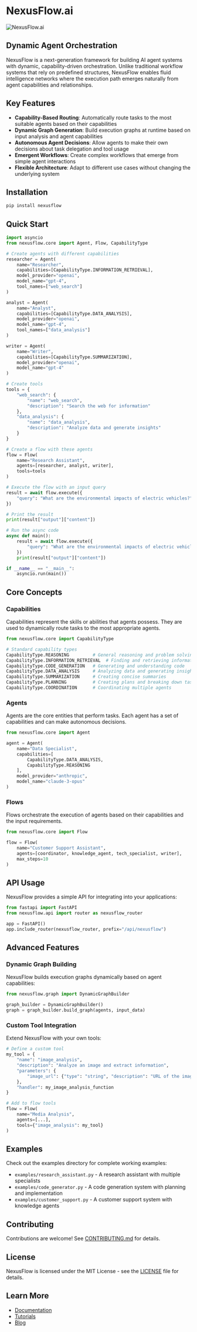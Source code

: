 # NexusFlow.ai

![NexusFlow.ai](docs/assets/logo.png)

## Dynamic Agent Orchestration

NexusFlow is a next-generation framework for building AI agent systems with dynamic, capability-driven orchestration. Unlike traditional workflow systems that rely on predefined structures, NexusFlow enables fluid intelligence networks where the execution path emerges naturally from agent capabilities and relationships.

## Key Features

- **Capability-Based Routing**: Automatically route tasks to the most suitable agents based on their capabilities
- **Dynamic Graph Generation**: Build execution graphs at runtime based on input analysis and agent capabilities
- **Autonomous Agent Decisions**: Allow agents to make their own decisions about task delegation and tool usage
- **Emergent Workflows**: Create complex workflows that emerge from simple agent interactions
- **Flexible Architecture**: Adapt to different use cases without changing the underlying system

## Installation

```bash
pip install nexusflow
```

## Quick Start

```python
import asyncio
from nexusflow.core import Agent, Flow, CapabilityType

# Create agents with different capabilities
researcher = Agent(
    name="Researcher",
    capabilities=[CapabilityType.INFORMATION_RETRIEVAL],
    model_provider="openai",
    model_name="gpt-4",
    tool_names=["web_search"]
)

analyst = Agent(
    name="Analyst",
    capabilities=[CapabilityType.DATA_ANALYSIS],
    model_provider="openai",
    model_name="gpt-4",
    tool_names=["data_analysis"]
)

writer = Agent(
    name="Writer",
    capabilities=[CapabilityType.SUMMARIZATION],
    model_provider="openai",
    model_name="gpt-4"
)

# Create tools
tools = {
    "web_search": {
        "name": "web_search",
        "description": "Search the web for information"
    },
    "data_analysis": {
        "name": "data_analysis",
        "description": "Analyze data and generate insights"
    }
}

# Create a flow with these agents
flow = Flow(
    name="Research Assistant",
    agents=[researcher, analyst, writer],
    tools=tools
)

# Execute the flow with an input query
result = await flow.execute({
    "query": "What are the environmental impacts of electric vehicles?"
})

# Print the result
print(result["output"]["content"])

# Run the async code
async def main():
    result = await flow.execute({
        "query": "What are the environmental impacts of electric vehicles?"
    })
    print(result["output"]["content"])

if __name__ == "__main__":
    asyncio.run(main())
```

## Core Concepts

### Capabilities

Capabilities represent the skills or abilities that agents possess. They are used to dynamically route tasks to the most appropriate agents.

```python
from nexusflow.core import CapabilityType

# Standard capability types
CapabilityType.REASONING         # General reasoning and problem solving
CapabilityType.INFORMATION_RETRIEVAL  # Finding and retrieving information
CapabilityType.CODE_GENERATION   # Generating and understanding code
CapabilityType.DATA_ANALYSIS     # Analyzing data and generating insights
CapabilityType.SUMMARIZATION     # Creating concise summaries
CapabilityType.PLANNING          # Creating plans and breaking down tasks
CapabilityType.COORDINATION      # Coordinating multiple agents
```

### Agents

Agents are the core entities that perform tasks. Each agent has a set of capabilities and can make autonomous decisions.

```python
from nexusflow.core import Agent

agent = Agent(
    name="Data Specialist",
    capabilities=[
        CapabilityType.DATA_ANALYSIS,
        CapabilityType.REASONING
    ],
    model_provider="anthropic",
    model_name="claude-3-opus"
)
```

### Flows

Flows orchestrate the execution of agents based on their capabilities and the input requirements.

```python
from nexusflow.core import Flow

flow = Flow(
    name="Customer Support Assistant",
    agents=[coordinator, knowledge_agent, tech_specialist, writer],
    max_steps=10
)
```

## API Usage

NexusFlow provides a simple API for integrating into your applications:

```python
from fastapi import FastAPI
from nexusflow.api import router as nexusflow_router

app = FastAPI()
app.include_router(nexusflow_router, prefix="/api/nexusflow")
```

## Advanced Features

### Dynamic Graph Building

NexusFlow builds execution graphs dynamically based on agent capabilities:

```python
from nexusflow.graph import DynamicGraphBuilder

graph_builder = DynamicGraphBuilder()
graph = graph_builder.build_graph(agents, input_data)
```

### Custom Tool Integration

Extend NexusFlow with your own tools:

```python
# Define a custom tool
my_tool = {
    "name": "image_analysis",
    "description": "Analyze an image and extract information",
    "parameters": {
        "image_url": {"type": "string", "description": "URL of the image to analyze"}
    },
    "handler": my_image_analysis_function
}

# Add to flow tools
flow = Flow(
    name="Media Analysis",
    agents=[...],
    tools={"image_analysis": my_tool}
)
```

## Examples

Check out the examples directory for complete working examples:

- `examples/research_assistant.py` - A research assistant with multiple specialists
- `examples/code_generator.py` - A code generation system with planning and implementation
- `examples/customer_support.py` - A customer support system with knowledge agents

## Contributing

Contributions are welcome! See [CONTRIBUTING.md](CONTRIBUTING.md) for details.

## License

NexusFlow is licensed under the MIT License - see the [LICENSE](LICENSE) file for details.

## Learn More

- [Documentation](https://nexusflow.ai/docs)
- [Tutorials](https://nexusflow.ai/tutorials)
- [Blog](https://nexusflow.ai/blog)
